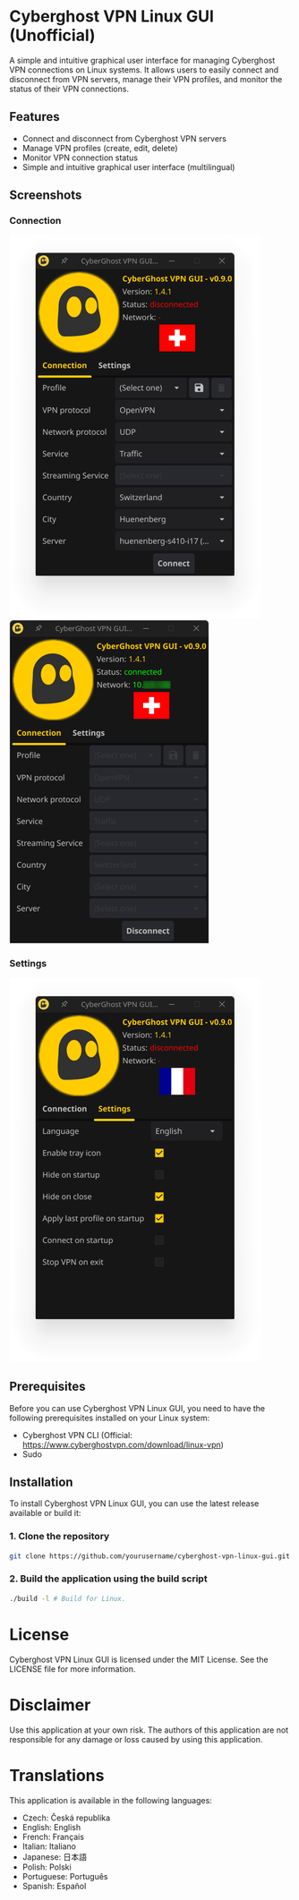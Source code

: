 # Cyberghost VPN Linux GUI (Unofficial)

A simple and intuitive graphical user interface for managing Cyberghost VPN connections on Linux systems. It allows users to easily connect and disconnect from VPN servers, manage their VPN profiles, and monitor the status of their VPN connections.

## Features

* Connect and disconnect from Cyberghost VPN servers
* Manage VPN profiles (create, edit, delete)
* Monitor VPN connection status
* Simple and intuitive graphical user interface (multilingual)

## Screenshots

### Connection

![Connection tab](doc/1.png) ![Connected](doc/2.png)

### Settings

![Settings](doc/3.png)

## Prerequisites

Before you can use Cyberghost VPN Linux GUI, you need to have the following prerequisites installed on your Linux system:

* Cyberghost VPN CLI (Official: https://www.cyberghostvpn.com/download/linux-vpn)
* Sudo

## Installation

To install Cyberghost VPN Linux GUI, you can use the latest release available or build it:

### 1. Clone the repository

```bash
git clone https://github.com/yourusername/cyberghost-vpn-linux-gui.git
```

### 2. Build the application using the build script
```bash
./build -l # Build for Linux.
```

# License

Cyberghost VPN Linux GUI is licensed under the MIT License. See the LICENSE file for more information.

# Disclaimer

Use this application at your own risk. The authors of this application are not responsible for any damage or loss caused by using this application.

# Translations
This application is available in the following languages:

- Czech: Česká republika
- English: English
- French: Français
- Italian: Italiano
- Japanese: 日本語
- Polish: Polski
- Portuguese: Português
- Spanish: Español